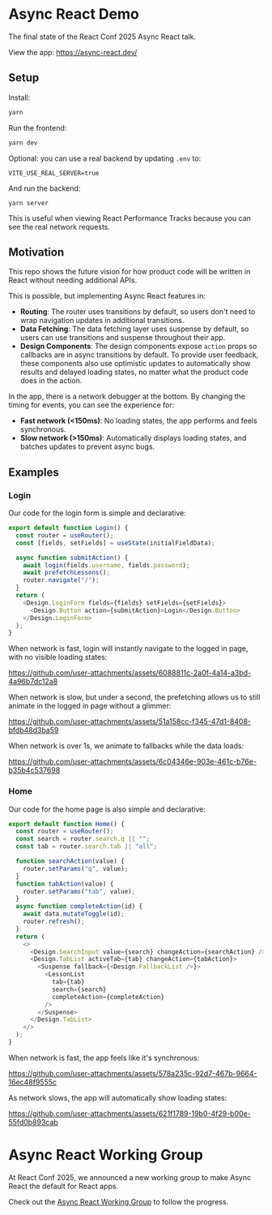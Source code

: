 # Async React Demo

The final state of the React Conf 2025 Async React talk.

View the app: https://async-react.dev/

## Setup

Install:

```bash
yarn
```

Run the frontend:
```bash
yarn dev
```

Optional: you can use a real backend by updating `.env` to:

```
VITE_USE_REAL_SERVER=true
```

And run the backend:
```
yarn server
```

This is useful when viewing React Performance Tracks because you can see the real network requests.

## Motivation

This repo shows the future vision for how product code will be written in React without needing additional APIs.

This is possible, but implementing Async React features in:
- **Routing**: The router uses transitions by default, so users don't need to wrap navigation updates in additional transitions.
- **Data Fetching**: The data fetching layer uses suspense by default, so users can use transitions and suspense throughout their app.
- **Design Components**: The design components expose `action` props so callbacks are in async transitions by default. To provide user feedback, these components also use optimistic updates to automatically show results and delayed loading states, no matter what the product code does in the action.

In the app, there is a network debugger at the bottom. By changing the timing for events, you can see the experience for:
- **Fast network (<150ms)**: No loading states, the app performs and feels synchronous.
- **Slow network (>150ms)**: Automatically displays loading states, and batches updates to prevent async bugs.

## Examples

### Login

Our code for the login form is simple and declarative:

```js
export default function Login() {
  const router = useRouter();
  const [fields, setFields] = useState(initialFieldData);

  async function submitAction() {
    await login(fields.username, fields.password);
    await prefetchLessons();
    router.navigate("/");
  }
  return (
    <Design.LoginForm fields={fields} setFields={setFields}>
      <Design.Button action={submitAction}>Login</Design.Button>
    </Design.LoginForm>
  );
}
```

When network is fast, login will instantly navigate to the logged in page, with no visible loading states:

https://github.com/user-attachments/assets/6088811c-2a0f-4a14-a3bd-4a96b7dc12a8

When network is slow, but under a second, the prefetching allows us to still animate in the logged in page without a glimmer:

https://github.com/user-attachments/assets/51a158cc-f345-47d1-8408-bfdb48d3ba59

When network is over 1s, we animate to fallbacks while the data loads:

https://github.com/user-attachments/assets/6c04346e-903e-461c-b76e-b35b4c537698

### Home

Our code for the home page is also simple and declarative:

```js
export default function Home() {
  const router = useRouter();
  const search = router.search.q || "";
  const tab = router.search.tab || "all";

  function searchAction(value) {
    router.setParams("q", value);
  }
  function tabAction(value) {
    router.setParams("tab", value);
  }
  async function completeAction(id) {
    await data.mutateToggle(id);
    router.refresh();
  }
  return (
    <>
      <Design.SearchInput value={search} changeAction={searchAction} />
      <Design.TabList activeTab={tab} changeAction={tabAction}>
        <Suspense fallback={<Design.FallbackList />}>
          <LessonList
            tab={tab}
            search={search}
            completeAction={completeAction}
          />
        </Suspense>
      </Design.TabList>
    </>
  );
}
```

When network is fast, the app feels like it's synchronous:

https://github.com/user-attachments/assets/578a235c-92d7-467b-9664-16ec48f9555c

As network slows, the app will automatically show loading states:

https://github.com/user-attachments/assets/621f1789-19b0-4f29-b00e-55fd0b893cab

# Async React Working Group

At React Conf 2025, we announced a new working group to make Async React the default for React apps.

Check out the [Async React Working Group](https://github.com/reactwg/async-react/discussions) to follow the progress.
